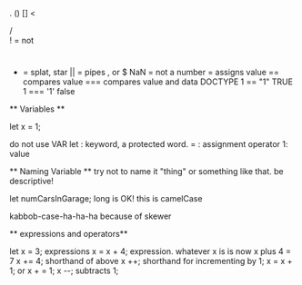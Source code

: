 .
()
[]
<
>
/
\
! = not
#
* = splat, star
|| = pipes , or
$
NaN = not a number
= assigns value
== compares value
=== compares value and data DOCTYPE
1 == "1" TRUE
1 === '1' false

** Variables **

let x = 1;

do not use VAR
let : keyword, a protected word.
= : assignment operator
1: value

** Naming Variable **
try not to name it "thing" or something like that. be descriptive!

let numCarsInGarage; long is OK! this is camelCase

kabbob-case-ha-ha-ha because of skewer

** expressions and operators**

let x = 3; expressions
x = x + 4; expression. whatever x is is now x plus 4 = 7
x += 4; shorthand of above
x ++; shorthand for incrementing by 1; x = x + 1; or x + = 1;
x --; subtracts 1;
